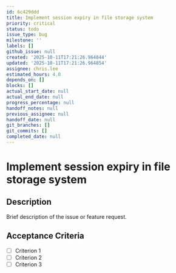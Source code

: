 ```yaml
---
id: 6c429ddd
title: Implement session expiry in file storage system
priority: critical
status: todo
issue_type: bug
milestone: ''
labels: []
github_issue: null
created: '2025-10-11T17:21:26.964844'
updated: '2025-10-11T17:21:26.964854'
assignee: chris.lee
estimated_hours: 4.0
depends_on: []
blocks: []
actual_start_date: null
actual_end_date: null
progress_percentage: null
handoff_notes: null
previous_assignee: null
handoff_date: null
git_branches: []
git_commits: []
completed_date: null
---
```


# Implement session expiry in file storage system

## Description

Brief description of the issue or feature request.

## Acceptance Criteria

- [ ] Criterion 1
- [ ] Criterion 2
- [ ] Criterion 3